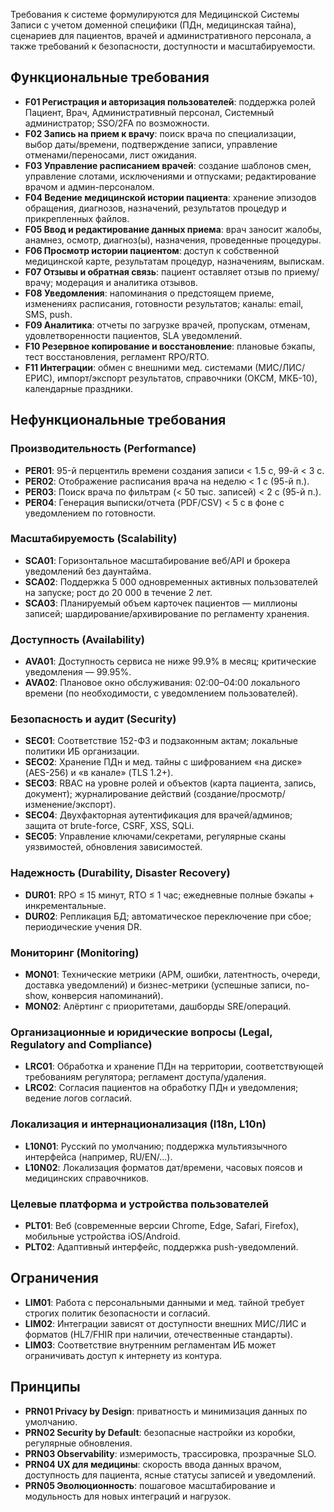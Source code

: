 
Требования к системе формулируются для Медицинской Системы Записи с учетом доменной специфики (ПДн, медицинская тайна), сценариев для пациентов, врачей и административного персонала, а также требований к безопасности, доступности и масштабируемости.

## Функциональные требования

- **F01 Регистрация и авторизация пользователей**: поддержка ролей Пациент, Врач, Административный персонал, Системный администратор; SSO/2FA по возможности.
- **F02 Запись на прием к врачу**: поиск врача по специализации, выбор даты/времени, подтверждение записи, управление отменами/переносами, лист ожидания.
- **F03 Управление расписанием врачей**: создание шаблонов смен, управление слотами, исключениями и отпусками; редактирование врачом и админ-персоналом.
- **F04 Ведение медицинской истории пациента**: хранение эпизодов обращения, диагнозов, назначений, результатов процедур и прикрепленных файлов.
- **F05 Ввод и редактирование данных приема**: врач заносит жалобы, анамнез, осмотр, диагноз(ы), назначения, проведенные процедуры.
- **F06 Просмотр истории пациентом**: доступ к собственной медицинской карте, результатам процедур, назначениям, выпискам.
- **F07 Отзывы и обратная связь**: пациент оставляет отзыв по приему/врачу; модерация и аналитика отзывов.
- **F08 Уведомления**: напоминания о предстоящем приеме, изменениях расписания, готовности результатов; каналы: email, SMS, push.
- **F09 Аналитика**: отчеты по загрузке врачей, пропускам, отменам, удовлетворенности пациентов, SLA уведомлений.
- **F10 Резервное копирование и восстановление**: плановые бэкапы, тест восстановления, регламент RPO/RTO.
- **F11 Интеграции**: обмен с внешними мед. системами (МИС/ЛИС/ЕРИС), импорт/экспорт результатов, справочники (ОКСМ, МКБ-10), календарные праздники.

## Нефункциональные требования

### Производительность (Performance)

- **PER01**: 95-й перцентиль времени создания записи < 1.5 с, 99-й < 3 с.
- **PER02**: Отображение расписания врача на неделю < 1 с (95-й п.).
- **PER03**: Поиск врача по фильтрам (< 50 тыс. записей) < 2 с (95-й п.).
- **PER04**: Генерация выписки/отчета (PDF/CSV) < 5 с в фоне с уведомлением по готовности.

### Масштабируемость (Scalability)

- **SCA01**: Горизонтальное масштабирование веб/API и брокера уведомлений без даунтайма.
- **SCA02**: Поддержка 5 000 одновременных активных пользователей на запуске; рост до 20 000 в течение 2 лет.
- **SCA03**: Планируемый объем карточек пациентов — миллионы записей; шардирование/архивирование по регламенту хранения.

### Доступность (Availability)

- **AVA01**: Доступность сервиса не ниже 99.9% в месяц; критические уведомления — 99.95%.
- **AVA02**: Плановое окно обслуживания: 02:00–04:00 локального времени (по необходимости, с уведомлением пользователей).

### Безопасность и аудит (Security)

- **SEC01**: Соответствие 152-ФЗ и подзаконным актам; локальные политики ИБ организации.
- **SEC02**: Хранение ПДн и мед. тайны с шифрованием «на диске» (AES-256) и «в канале» (TLS 1.2+).
- **SEC03**: RBAC на уровне ролей и объектов (карта пациента, запись, документ); журналирование действий (создание/просмотр/изменение/экспорт).
- **SEC04**: Двухфакторная аутентификация для врачей/админов; защита от brute-force, CSRF, XSS, SQLi.
- **SEC05**: Управление ключами/секретами, регулярные сканы уязвимостей, обновления зависимостей.

### Надежность (Durability, Disaster Recovery)

- **DUR01**: RPO ≤ 15 минут, RTO ≤ 1 час; ежедневные полные бэкапы + инкрементальные.
- **DUR02**: Репликация БД; автоматическое переключение при сбое; периодические учения DR.

### Мониторинг (Monitoring)

- **MON01**: Технические метрики (APM, ошибки, латентность, очереди, доставка уведомлений) и бизнес-метрики (успешные записи, no-show, конверсия напоминаний).
- **MON02**: Алёртинг с приоритетами, дашборды SRE/операций.

### Организационные и юридические вопросы (Legal, Regulatory and Compliance)

- **LRC01**: Обработка и хранение ПДн на территории, соответствующей требованиям регулятора; регламент доступа/удаления.
- **LRC02**: Согласия пациентов на обработку ПДн и уведомления; ведение логов согласий.

### Локализация и интернационализация (I18n, L10n)

- **L10N01**: Русский по умолчанию; поддержка мультиязычного интерфейса (например, RU/EN/…).
- **L10N02**: Локализация форматов дат/времени, часовых поясов и медицинских справочников.

### Целевые платформа и устройства пользователей

- **PLT01**: Веб (современные версии Chrome, Edge, Safari, Firefox), мобильные устройства iOS/Android.
- **PLT02**: Адаптивный интерфейс, поддержка push-уведомлений.

## Ограничения

- **LIM01**: Работа с персональными данными и мед. тайной требует строгих политик безопасности и согласий.
- **LIM02**: Интеграции зависят от доступности внешних МИС/ЛИС и форматов (HL7/FHIR при наличии, отечественные стандарты).
- **LIM03**: Соответствие внутренним регламентам ИБ может ограничивать доступ к интернету из контура.

## Принципы

- **PRN01 Privacy by Design**: приватность и минимизация данных по умолчанию.
- **PRN02 Security by Default**: безопасные настройки из коробки, регулярные обновления.
- **PRN03 Observability**: измеримость, трассировка, прозрачные SLO.
- **PRN04 UX для медицины**: скорость ввода данных врачом, доступность для пациента, ясные статусы записей и уведомлений.
- **PRN05 Эволюционность**: пошаговое масштабирование и модульность для новых интеграций и нагрузок.
